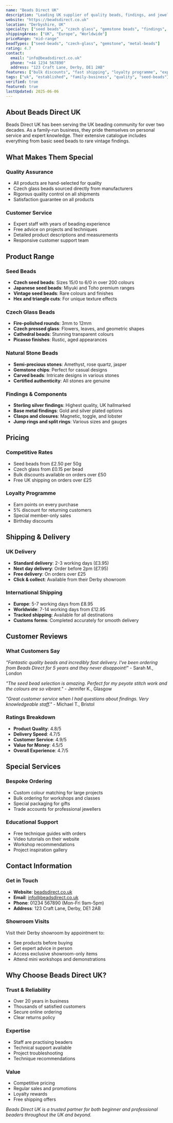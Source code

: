 ```yaml
---
name: "Beads Direct UK"
description: "Leading UK supplier of quality beads, findings, and jewellery making supplies. Established family business with over 20 years of experience."
website: "https://beadsdirect.co.uk"
location: "Derbyshire, UK"
specialty: ["seed beads", "czech glass", "gemstone beads", "findings", "tools"]
shippingAreas: ["UK", "Europe", "Worldwide"]
priceRange: "mid-range"
beadTypes: ["seed-beads", "czech-glass", "gemstone", "metal-beads"]
rating: 4.7
contact:
  email: "info@beadsdirect.co.uk"
  phone: "+44 1234 567890"
  address: "123 Craft Lane, Derby, DE1 2AB"
features: ["bulk discounts", "fast shipping", "loyalty programme", "expert advice"]
tags: ["uk", "established", "family-business", "quality", "seed-beads"]
verified: true
featured: true
lastUpdated: 2025-06-06
---
```


## About Beads Direct UK

Beads Direct UK has been serving the UK beading community for over two decades. As a family-run business, they pride themselves on personal service and expert knowledge. Their extensive catalogue includes everything from basic seed beads to rare vintage findings.

## What Makes Them Special

### Quality Assurance
- All products are hand-selected for quality
- Czech glass beads sourced directly from manufacturers
- Rigorous quality control on all shipments
- Satisfaction guarantee on all products

### Customer Service
- Expert staff with years of beading experience
- Free advice on projects and techniques
- Detailed product descriptions and measurements
- Responsive customer support team

## Product Range

### Seed Beads
- **Czech seed beads**: Sizes 15/0 to 6/0 in over 200 colours
- **Japanese seed beads**: Miyuki and Toho premium ranges
- **Vintage seed beads**: Rare colours and finishes
- **Hex and triangle cuts**: For unique texture effects

### Czech Glass Beads
- **Fire-polished rounds**: 3mm to 12mm
- **Czech pressed glass**: Flowers, leaves, and geometric shapes
- **Cathedral beads**: Stunning transparent colours
- **Picasso finishes**: Rustic, aged appearances

### Natural Stone Beads
- **Semi-precious stones**: Amethyst, rose quartz, jasper
- **Gemstone chips**: Perfect for casual designs
- **Carved beads**: Intricate designs in various stones
- **Certified authenticity**: All stones are genuine

### Findings & Components
- **Sterling silver findings**: Highest quality, UK hallmarked
- **Base metal findings**: Gold and silver plated options
- **Clasps and closures**: Magnetic, toggle, and lobster
- **Jump rings and split rings**: Various sizes and gauges

## Pricing

### Competitive Rates
- Seed beads from £2.50 per 50g
- Czech glass from £0.15 per bead
- Bulk discounts available on orders over £50
- Free UK shipping on orders over £25

### Loyalty Programme
- Earn points on every purchase
- 5% discount for returning customers
- Special member-only sales
- Birthday discounts

## Shipping & Delivery

### UK Delivery
- **Standard delivery**: 2-3 working days (£3.95)
- **Next day delivery**: Order before 2pm (£7.95)
- **Free delivery**: On orders over £25
- **Click & collect**: Available from their Derby showroom

### International Shipping
- **Europe**: 5-7 working days from £8.95
- **Worldwide**: 7-14 working days from £12.95
- **Tracked shipping**: Available for all destinations
- **Customs forms**: Completed accurately for smooth delivery

## Customer Reviews

### What Customers Say

*"Fantastic quality beads and incredibly fast delivery. I've been ordering from Beads Direct for 5 years and they never disappoint!"* - Sarah M., London

*"The seed bead selection is amazing. Perfect for my peyote stitch work and the colours are so vibrant."* - Jennifer K., Glasgow

*"Great customer service when I had questions about findings. Very knowledgeable staff."* - Michael T., Bristol

### Ratings Breakdown
- **Product Quality**: 4.8/5
- **Delivery Speed**: 4.7/5
- **Customer Service**: 4.9/5
- **Value for Money**: 4.5/5
- **Overall Experience**: 4.7/5

## Special Services

### Bespoke Ordering
- Custom colour matching for large projects
- Bulk ordering for workshops and classes
- Special packaging for gifts
- Trade accounts for professional jewellers

### Educational Support
- Free technique guides with orders
- Video tutorials on their website
- Workshop recommendations
- Project inspiration gallery

## Contact Information

### Get in Touch
- **Website**: [beadsdirect.co.uk](https://beadsdirect.co.uk)
- **Email**: info@beadsdirect.co.uk
- **Phone**: 01234 567890 (Mon-Fri 9am-5pm)
- **Address**: 123 Craft Lane, Derby, DE1 2AB

### Showroom Visits
Visit their Derby showroom by appointment to:
- See products before buying
- Get expert advice in person
- Access exclusive showroom-only items
- Attend mini workshops and demonstrations

## Why Choose Beads Direct UK?

### Trust & Reliability
- Over 20 years in business
- Thousands of satisfied customers
- Secure online ordering
- Clear returns policy

### Expertise
- Staff are practising beaders
- Technical support available
- Project troubleshooting
- Technique recommendations

### Value
- Competitive pricing
- Regular sales and promotions
- Loyalty rewards
- Free shipping offers

*Beads Direct UK is a trusted partner for both beginner and professional beaders throughout the UK and beyond.*